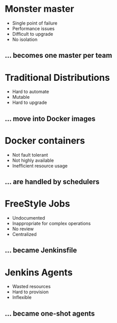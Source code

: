 # Monster master

* Single point of failure<!-- .element: class="fragment" -->
* Performance issues<!-- .element: class="fragment" -->
* Difficult to upgrade<!-- .element: class="fragment" -->
* No isolation<!-- .element: class="fragment" -->

## ... becomes one master per team<!-- .element: class="fragment" -->


# Traditional Distributions

* Hard to automate<!-- .element: class="fragment" -->
* Mutable<!-- .element: class="fragment" -->
* Hard to upgrade<!-- .element: class="fragment" -->

## ... move into Docker images<!-- .element: class="fragment" -->


# Docker containers

* Not fault tolerant<!-- .element: class="fragment" -->
* Not highly available<!-- .element: class="fragment" -->
* Inefficient resource usage<!-- .element: class="fragment" -->

## ... are handled by schedulers<!-- .element: class="fragment" -->


# FreeStyle Jobs

* Undocumented<!-- .element: class="fragment" -->
* Inappropriate for complex operations<!-- .element: class="fragment" -->
* No review<!-- .element: class="fragment" -->
* Centralized<!-- .element: class="fragment" -->

## ... became Jenkinsfile<!-- .element: class="fragment" -->


# Jenkins Agents

* Wasted resources<!-- .element: class="fragment" -->
* Hard to provision<!-- .element: class="fragment" -->
* Inflexible<!-- .element: class="fragment" -->

## ... became one-shot agents<!-- .element: class="fragment" -->